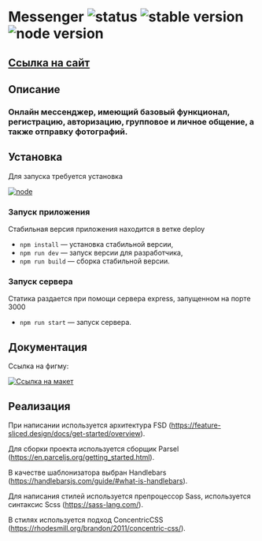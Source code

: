# Messenger ![status](https://img.shields.io/static/v1?label=status&message=InProgress&color=yellow) ![stable version](https://img.shields.io/static/v1?label=StableVerison&message=deploy&color=green) ![node version](https://img.shields.io/static/v1?label=node&message=v19.6.0&color=green)

## [Ссылка на сайт](https://fluffy-cocada-cc5661.netlify.app/)

## Описание

### Онлайн мессенджер, имеющий базовый функционал, регистрацию, авторизацию, групповое и личное общение, а также отправку фотографий.

## Установка

Для запуска требуется установка

[![node](https://img.shields.io/badge/Node.js-339933?style=for-the-badge&logo=nodedotjs&logoColor=white)](https://nodejs.org/en/)

### Запуск приложения

Стабильная версия приложения находится в ветке deploy

- `npm install` — установка стабильной версии,
- `npm run dev` — запуск версии для разработчика,
- `npm run build` — сборка стабильной версии.

### Запуск сервера

Статика раздается при помощи сервера express, запущенном на порте 3000

- `npm run start` — запуск сервера.

##  Документация
Ссылка на фигму:

[![Ссылка на макет](https://img.shields.io/badge/Figma-F24E1E?style=for-the-badge&logo=figma&logoColor=white)](https://www.figma.com/file/jF5fFFzgGOxQeB4CmKWTiE/Chat_external_link?node-id=0%3A1&t=Vzz0Zd4h3Uu2pPS5-0)


## Реализация

При написании используется архитектура FSD (https://feature-sliced.design/docs/get-started/overview).

Для сборки проекта используется сборщик Parsel (https://en.parceljs.org/getting_started.html).

В качестве шаблонизатора выбран Handlebars (https://handlebarsjs.com/guide/#what-is-handlebars).

Для написания стилей используется препроцессор Sass, используется синтаксис Scss (https://sass-lang.com/).

В стилях используется подход ConcentricCSS (https://rhodesmill.org/brandon/2011/concentric-css/).
